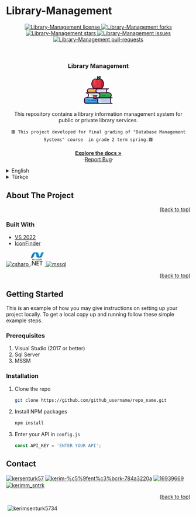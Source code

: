# Library-Management


<div id="top"></div>
<!--
*** Thanks for checking out the Best-README-Template. If you have a suggestion
*** that would make this better, please fork the repo and create a pull request
*** or simply open an issue with the tag "enhancement".
*** Don't forget to give the project a star!
*** Thanks again! Now go create something AMAZING! :D
-->



<!-- PROJECT SHIELDS -->
<!--
*** I'm using markdown "reference style" links for readability.
*** Reference links are enclosed in brackets [ ] instead of parentheses ( ).
*** See the bottom of this document for the declaration of the reference variables
*** for contributors-url, forks-url, etc. This is an optional, concise syntax you may use.
*** https://www.markdownguide.org/basic-syntax/#reference-style-links
-->
<p align="center">
<a href="https://github.com/kerimsenturk5734/Library-Management/blob/master/LICENSE" target="blank">
<img src="https://img.shields.io/github/license/kerimsenturk5734/Library-Management?style=flat-square" alt="Library-Management license" />
</a>
<a href="https://github.com/kerimsenturk5734/Library-Management/fork" target="blank">
<img src="https://img.shields.io/github/forks/kerimsenturk5734/Library-Management?style=flat-square" alt="Library-Management forks"/>
</a>
<a href="https://github.com/kerimsenturk5734/Library-Management/stargazers" target="blank">
<img src="https://img.shields.io/github/stars/kerimsenturk5734/Library-Management?style=flat-square" alt="Library-Management stars"/>
</a>
<a href="https://github.com/kerimsenturk5734/Library-Management/issues" target="blank">
<img src="https://img.shields.io/github/issues/kerimsenturk5734/Library-Management?style=flat-square" alt="Library-Management issues"/>
</a>
<a href="https://github.com/kerimsenturk5734/Library-Management/pulls" target="blank">
<img src="https://img.shields.io/github/issues-pr/kerimsenturk5734/Library-Management?style=flat-square" alt="Library-Management pull-requests"/>
</a>
</p>


<!-- PROJECT LOGO -->
<br />
<div align="center">
  
  <h3 align="center">Library Management</h3>

  <p align="center">
    <a href="https://github.com/kerimsenturk5734/Library-Management">
    <img src="https://raw.githubusercontent.com/kerimsenturk5734/Library-Management/main/bin/Debug/books-128.ico" alt="Logo" width="80" height="80">
    </a>
    
   This repository contains a library information management system for public or private library services.
    <br/>
    <div>
      ```
        🟥 This project developed for final grading of "Database Management Systems" course  in grade 2 term spring.🟥
      ```
    <div/>
    <br />
    <a href="https://github.com/kerimsenturk5734/Library-Management"><strong>Explore the docs »</strong></a>
        <br/>
   ·<a href="https://github.com/github_username/repo_name/issues">Report Bug</a>·
  </p>
</div>



<!-- TABLE OF CONTENTS -->
<div align="left">
    <details>
      <summary>English</summary>
      <ol>
        <li>
          <a href="#about-the-project">About The Project</a>
          <ul>
            <li><a href="#built-with">Built With</a></li>
          </ul>
        </li>
        <li>
          <a href="#getting-started">Getting Started</a>
          <ul>
            <li><a href="#prerequisites">Prerequisites</a></li>
            <li><a href="#installation">Installation</a></li>
          </ul>
        </li>
        <li><a href="#contact">Contact</a></li>
      </ol>
    </details>
   <details>
      <summary>Türkçe</summary>
      <ol>
        <li>
          <a href="#about-the-project">About The Project</a>
          <ul>
            <li><a href="#built-with">Built With</a></li>
          </ul>
        </li>
        <li>
          <a href="#getting-started">Getting Started</a>
          <ul>
            <li><a href="#prerequisites">Prerequisites</a></li>
            <li><a href="#installation">Installation</a></li>
          </ul>
        </li>
        <li><a href="#contact">Contact</a></li>
      </ol>
    </details>
  
<div/>



<!-- ABOUT THE PROJECT -->
## About The Project

<!--projeyi anlat gif olarak kullanımını göster-->
<p align="right">(<a href="#top">back to top</a>)</p>



### Built With

* [VS 2022](https://visualstudio.microsoft.com/tr/vs/)
* [IconFinder](https://www.iconfinder.com/)
<p align="left"> 
  <a href="https://www.w3schools.com/cs/" target="_blank" rel="noreferrer"> <img src="https://cdn-icons-png.flaticon.com/512/6132/6132221.png" alt="csharp" width="40" height="40"/> </a> <a href="https://dotnet.microsoft.com/" target="_blank" rel="noreferrer"> <img src="https://raw.githubusercontent.com/devicons/devicon/master/icons/dot-net/dot-net-original-wordmark.svg" alt="dotnet" width="40" height="40"/> </a> <a href="https://www.microsoft.com/en-us/sql-server" target="_blank" rel="noreferrer"> <img src="https://cdn-icons-png.flaticon.com/512/5968/5968364.png" alt="mssql" width="40" height="40"/> </a>
    </p>
<p align="right">(<a href="#top">back to top</a>)</p>



<!-- GETTING STARTED -->
## Getting Started

This is an example of how you may give instructions on setting up your project locally.
To get a local copy up and running follow these simple example steps.

### Prerequisites

1. Visual Studio (2017 or better)
2. Sql Server
3. MSSM

### Installation

1. Clone the repo
   ```sh
   git clone https://github.com/github_username/repo_name.git
   ```
2. Install NPM packages
   ```sh
   npm install
   ```
3. Enter your API in `config.js`
   ```js
   const API_KEY = 'ENTER YOUR API';
   ```


<!-- CONTACT -->
## Contact

<p align="left">
<a href="https://twitter.com/kersenturk57" target="blank"><img align="center" src="https://raw.githubusercontent.com/rahuldkjain/github-profile-readme-generator/master/src/images/icons/Social/twitter.svg" alt="kersenturk57" height="30" width="40" /></a>
<a href="https://www.linkedin.com/in/kerim-%c5%9fent%c3%bcrk-784a3220a/" target="blank"><img align="center" src="https://raw.githubusercontent.com/rahuldkjain/github-profile-readme-generator/master/src/images/icons/Social/linked-in-alt.svg" alt="kerim-%c5%9fent%c3%bcrk-784a3220a" height="30" width="40" /></a>
<a href="https://stackoverflow.com/users/16939669" target="blank"><img align="center" src="https://raw.githubusercontent.com/rahuldkjain/github-profile-readme-generator/master/src/images/icons/Social/stack-overflow.svg" alt="16939669" height="30" width="40" /></a>
<a href="https://www.instagram.com/kerimm_sntrk/" target="blank"><img align="center" src="https://raw.githubusercontent.com/rahuldkjain/github-profile-readme-generator/master/src/images/icons/Social/instagram.svg" alt="kerimm_sntrk" height="30" width="40" /></a>
</p>

<p align="right">(<a href="#top">back to top</a>)</p>

<p>&nbsp;<img align="center" src="https://github-readme-stats.vercel.app/api?username=kerimsenturk5734&show_icons=true&locale=en" alt="kerimsenturk5734" /></p>



